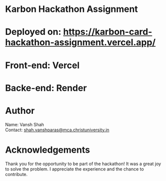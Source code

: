 # Karbon Hackathon Assignment

# Deployed on: https://karbon-card-hackathon-assignment.vercel.app/

# Front-end: Vercel

# Backe-end: Render

# Author

Name: Vansh Shah <Br>
Contact: shah.vanshparas@mca.christuniversity.in

# Acknowledgements

Thank you for the opportunity to be part of the hackathon! It was a great joy to solve the problem. I appreciate the experience and the chance to contribute.
